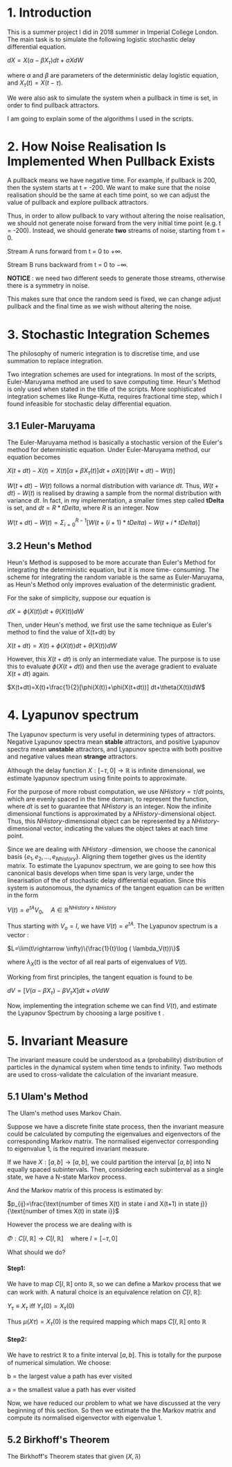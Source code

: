 
# 1. Introduction  
This is a summer project I did in 2018 summer in Imperial College London. The main task is to simulate the following logistic stochastic delay differential equation. 

$dX=X( \alpha -\beta X_\tau )dt+\sigma X dW$

where $\alpha$ and $\beta$ are parameters of the deterministic delay logistic equation, and $X_\tau(t)=X(t-\tau)$.

We were also ask to simulate the system when a pullback in time is set, in order to find pullback attractors.

I am going to explain some of the algorithms I used in the scripts.

# 2. How Noise Realisation Is Implemented When Pullback Exists

A pullback means we have negative time. For example, if pullback is 200, then the system starts at t = -200.  We want to make sure that the noise realisation should be the same at each time point, so we can adjust the value of pullback and explore pullback attractors.  

Thus, in order to allow pullback to vary without altering the noise realisation, we should not generate noise forward from the very initial time point (e.g. t = -200). Instead, we should generate **two** streams of noise, starting from t = 0. 

Stream A  runs forward from t = 0 to $+\infty$.

Stream B runs backward from t = 0 to $-\infty$.

**NOTICE** : we need two different seeds to generate those streams, otherwise there is a symmetry in noise.

This makes sure that once the random seed is fixed, we can change adjust pullback and the final time as we wish without altering the noise.

# 3. Stochastic Integration Schemes
The philosophy of numeric integration is to discretise time, and use summation to replace integration.
 
Two integration schemes are used for integrations. In most of the scripts, Euler-Maruyama method are used to save computing time. Heun's Method  is only used when stated in the title of the scripts. More sophisticated integration schemes like Runge-Kutta, requires fractional time step, which I found infeasible for stochastic delay differential equation. 

## 3.1 Euler-Maruyama

The Euler-Maruyama method is basically a stochastic version of the Euler's method for deterministic equation. Under Euler-Maruyama method, our equation becomes

$X(t+dt)-X(t)=X(t)\left[\alpha +\beta X_\tau(t)\right]dt+\sigma X(t)[W(t+dt)-W(t)]$

$W(t+dt)-W(t)$ follows a normal distribution with variance $dt$. Thus, $W(t+dt)-W(t)$ is realised by drawing a sample from the normal distribution with variance $dt$. In fact, in my implementation, a smaller times step called **tDelta** is set, and $dt=R*tDelta$, where $R$ is an integer. Now

$W(t+dt)-W(t)=\displaystyle\Sigma_{i=0}^{R-1}[W(t+(i+1)*tDelta)-W(t+i*tDelta)]$

## 3.2  Heun's Method

Heun's Method is supposed to be more accurate than Euler's Method for integrating the deterministic equation, but it is more time- consuming. The scheme for integrating the random variable is the same as Euler-Maruyama, as Heun's Method only improves evaluation of the deterministic gradient. 

For the sake of simplicity, suppose our equation is 

$dX=\phi(X(t)) dt+\theta(X(t))dW$

Then, under Heun's method, we first use the same technique as Euler's method to find the value of X(t+dt) by

$X(t+dt)=X(t)+\phi(X(t)) dt+\theta(X(t))dW$

However, this $X(t+dt)$ is only an intermediate value. The purpose is to use this to evaluate $\phi(X(t+dt))$ and then use the average gradient to evaluate $X(t+dt)$ again.

$X(t+dt)=X(t)+\frac{1}{2}[\phi(X(t))+\phi(X(t+dt))] dt+\theta(X(t))dW$

# 4. Lyapunov spectrum

The Lyapunov specturm is very useful in determining types of attractors. Negative Lyapunov spectra mean **stable** attractors, and positive Lyapunov spectra mean **unstable** attractors, and Lyapunov spectra with both positive and negative values mean **strange** attractors. 

Although the delay function $X:[-\tau,0]\rightarrow\mathbb{R}$ is infinite dimensional, we estimate lyapunov spectrum using finite points to approximate. 

For the purpose of more robust computation, we use $NHistory=\tau/dt$ points, which are evenly spaced in the time domain, to represent the function, where $dt$ is set to guarantee that $NHistory$ is an integer. Now the infinite dimensional functions is approximated by a $NHistory$-dimensional object.  Thus, this $NHistory$-dimensional object can be represented by a $NHistory$-dimensional vector, indicating the values the object takes at each time point. 

Since we are dealing with $NHistory$ -dimension, we choose the canonical basis $\{e_1,e_2,\dots, e_{Nhistory}\}$.  Aligning them together gives us the identity matrix. To estimate the Lyapunov spectrum,  we are going to see how this canonical basis develops when time span is very large, under the linearisation of the of stochastic delay differential equation. Since this system is autonomous, the dynamics of the tangent equation can be written in the form 

$V(t)=e^{tA}V_0,\quad A\in\mathbb{R}^{NHistory\times NHistory}$

Thus starting with $V_o=I$, we have $V(t)=e^{tA}$. The Lyapunov spectrum is a vector :

$L=\lim(t\rightarrow \infty)\{\frac{1}{t}\log ( \lambda_V(t))\}$

where $\lambda_X(t)$ is the vector of all real parts of eigenvalues of $V(t)$. 

Working from first principles, the tangent equation is found to be

$dV=[V(\alpha-\beta X_\tau)-\beta V_\tau X] dt+\sigma V dW$

Now, implementing the integration scheme we can find $V(t)$, and estimate the Lyapunov Spectrum by choosing a large positive t .

# 5. Invariant Measure

The invariant measure could be understood as a (probability) distribution of particles in the dynamical system when time tends to infinity. Two methods are used to cross-validate the calculation of the invariant measure.

## 5.1 Ulam's Method

The Ulam's method uses Markov Chain.

 Suppose  we have a discrete finite state process, then the invariant measure could be calculated by computing the eigenvalues and eigenvectors of the corresponding Markov matrix. The normalised eigenvector corresponding to eigenvalue 1, is the required invariant measure.

If  we have $X:[a,b]\rightarrow[a,b]$, we could partition the interval $[a,b]$ into N equally spaced subintervals. Then, considering each subinterval as a single state, we have a N-state Markov process.

And the Markov matrix of this process is estimated by:

$p_{ij}=\frac{\text{number of times X(t) in state i and X(t+1) in state j}}{\text{number of times X(t) in state i}}$



However the process we are dealing with is 

$\Phi:C[I,\mathbb{R}]\rightarrow C[I,\mathbb{R}]\quad \text{where } I=[-\tau,0]$

What should we do?

#### Step1:

We have to map $C[I,\mathbb{R}]$ onto $\mathbb{R}$, so we can define a Markov process that we can work with. A natural choice is an equivalence relation on $C[I,\mathbb{R}]$:

$Y_\tau\equiv X_\tau \text{ iff }Y_\tau(0)=X_\tau(0)$

Thus $\mu(X\tau)=X_\tau(0)$ is the required mapping which maps $C[I,\mathbb{R}]$ onto $\mathbb{R}$

#### Step2:

We have to restrict $\mathbb{R}$ to a finite interval $[a,b]$. This is totally for the purpose of numerical simulation. We choose:

b = the largest  value a path has ever visited

a = the smallest value a path has ever visited


Now, we have reduced our problem to what we have discussed at the very beginning of this section. So then we estimate the the Markov matrix and compute its normalised eigenvector with  eigenvalue 1.



## 5.2 Birkhoff's Theorem
The Birkhoff's Theorem states that given $(X,\mathfrak{F})$










 
<!--stackedit_data:
eyJoaXN0b3J5IjpbLTE1Mzc2MjcyOSw4NDg5NTQwNDgsMTE3Mz
Q1MDc2MCwxNTc1ODAzMjcyLDg2MjUyNTExOCwtMjc0OTc4MDY2
LDE5MTE2MzA5NTgsLTEwMTM4Mzc5NTAsLTYwODgzNTM0MiwtOD
Y3OTUxNjUsMTM0MjY3MTg2NCwyNjU4NzQxNDAsMTQ0NjIwMzQ1
MSwtNjIxNzAyMDM1LC0yNTkyMDg0MzIsLTIxMzIxNjAzNDUsLT
E0MDUwODM3MTEsLTEzNjc4MTc3NzEsLTgwMjU4NTI3MSw0NzMz
NzAwODFdfQ==
-->